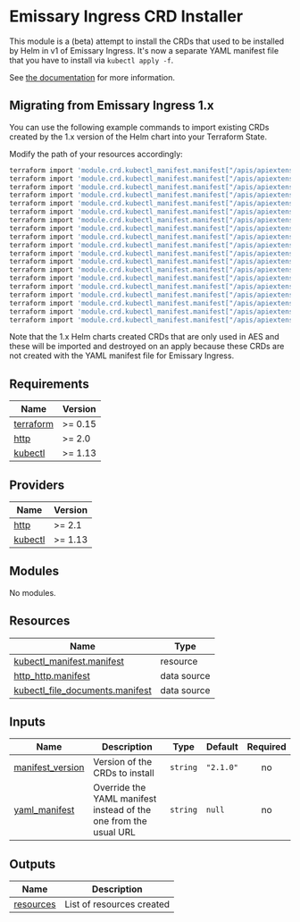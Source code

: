 # Emissary Ingress CRD Installer

This module is a (beta) attempt to install the CRDs that used to be installed by Helm in v1 of
Emissary Ingress. It's now a separate YAML manifest file that you have to install via
`kubectl apply -f`.

See [the documentation](https://www.getambassador.io/docs/emissary/latest/topics/install/helm/)
for more information.

## Migrating from Emissary Ingress 1.x

You can use the following example commands to import existing CRDs created by the 1.x version of the
Helm chart into your Terraform State.

Modify the path of your resources accordingly:

```bash
terraform import 'module.crd.kubectl_manifest.manifest["/apis/apiextensions.k8s.io/v1/customresourcedefinitions/authservices.getambassador.io"]' "apiextensions.k8s.io/v1//CustomResourceDefinition//authservices.getambassador.io"
terraform import 'module.crd.kubectl_manifest.manifest["/apis/apiextensions.k8s.io/v1/customresourcedefinitions/consulresolvers.getambassador.io"]' "apiextensions.k8s.io/v1//CustomResourceDefinition//consulresolvers.getambassador.io"
terraform import 'module.crd.kubectl_manifest.manifest["/apis/apiextensions.k8s.io/v1/customresourcedefinitions/devportals.getambassador.io"]' "apiextensions.k8s.io/v1//CustomResourceDefinition//devportals.getambassador.io"
terraform import 'module.crd.kubectl_manifest.manifest["/apis/apiextensions.k8s.io/v1/customresourcedefinitions/filterpolicies.getambassador.io"]' "apiextensions.k8s.io/v1//CustomResourceDefinition//filterpolicies.getambassador.io"
terraform import 'module.crd.kubectl_manifest.manifest["/apis/apiextensions.k8s.io/v1/customresourcedefinitions/filters.getambassador.io"]' "apiextensions.k8s.io/v1//CustomResourceDefinition//filters.getambassador.io"
terraform import 'module.crd.kubectl_manifest.manifest["/apis/apiextensions.k8s.io/v1/customresourcedefinitions/hosts.getambassador.io"]' "apiextensions.k8s.io/v1//CustomResourceDefinition//hosts.getambassador.io"
terraform import 'module.crd.kubectl_manifest.manifest["/apis/apiextensions.k8s.io/v1/customresourcedefinitions/kubernetesendpointresolvers.getambassador.io"]' "apiextensions.k8s.io/v1//CustomResourceDefinition//kubernetesendpointresolvers.getambassador.io"
terraform import 'module.crd.kubectl_manifest.manifest["/apis/apiextensions.k8s.io/v1/customresourcedefinitions/kubernetesserviceresolvers.getambassador.io"]' "apiextensions.k8s.io/v1//CustomResourceDefinition//kubernetesserviceresolvers.getambassador.io"
terraform import 'module.crd.kubectl_manifest.manifest["/apis/apiextensions.k8s.io/v1/customresourcedefinitions/logservices.getambassador.io"]' "apiextensions.k8s.io/v1//CustomResourceDefinition//logservices.getambassador.io"
terraform import 'module.crd.kubectl_manifest.manifest["/apis/apiextensions.k8s.io/v1/customresourcedefinitions/mappings.getambassador.io"]' "apiextensions.k8s.io/v1//CustomResourceDefinition//mappings.getambassador.io"
terraform import 'module.crd.kubectl_manifest.manifest["/apis/apiextensions.k8s.io/v1/customresourcedefinitions/modules.getambassador.io"]' "apiextensions.k8s.io/v1//CustomResourceDefinition//modules.getambassador.io"
terraform import 'module.crd.kubectl_manifest.manifest["/apis/apiextensions.k8s.io/v1/customresourcedefinitions/projectcontrollers.getambassador.io"]' "apiextensions.k8s.io/v1//CustomResourceDefinition//projectcontrollers.getambassador.io"
terraform import 'module.crd.kubectl_manifest.manifest["/apis/apiextensions.k8s.io/v1/customresourcedefinitions/projectrevisions.getambassador.io"]' "apiextensions.k8s.io/v1//CustomResourceDefinition//projectrevisions.getambassador.io"
terraform import 'module.crd.kubectl_manifest.manifest["/apis/apiextensions.k8s.io/v1/customresourcedefinitions/projects.getambassador.io"]' "apiextensions.k8s.io/v1//CustomResourceDefinition//projects.getambassador.io"
terraform import 'module.crd.kubectl_manifest.manifest["/apis/apiextensions.k8s.io/v1/customresourcedefinitions/ratelimits.getambassador.io"]' "apiextensions.k8s.io/v1//CustomResourceDefinition//ratelimits.getambassador.io"
terraform import 'module.crd.kubectl_manifest.manifest["/apis/apiextensions.k8s.io/v1/customresourcedefinitions/ratelimitservices.getambassador.io"]' "apiextensions.k8s.io/v1//CustomResourceDefinition//ratelimitservices.getambassador.io"
terraform import 'module.crd.kubectl_manifest.manifest["/apis/apiextensions.k8s.io/v1/customresourcedefinitions/tcpmappings.getambassador.io"]' "apiextensions.k8s.io/v1//CustomResourceDefinition//tcpmappings.getambassador.io"
terraform import 'module.crd.kubectl_manifest.manifest["/apis/apiextensions.k8s.io/v1/customresourcedefinitions/tlscontexts.getambassador.io"]' "apiextensions.k8s.io/v1//CustomResourceDefinition//tlscontexts.getambassador.io"
terraform import 'module.crd.kubectl_manifest.manifest["/apis/apiextensions.k8s.io/v1/customresourcedefinitions/tracingservices.getambassador.io"]' "apiextensions.k8s.io/v1//CustomResourceDefinition//tracingservices.getambassador.io"
```

Note that the 1.x Helm charts created CRDs that are only used in AES and these will be imported and
destroyed on an apply because these CRDs are not created with the YAML manifest file for Emissary
Ingress.

## Requirements

| Name | Version |
|------|---------|
| <a name="requirement_terraform"></a> [terraform](#requirement\_terraform) | >= 0.15 |
| <a name="requirement_http"></a> [http](#requirement\_http) | >= 2.0 |
| <a name="requirement_kubectl"></a> [kubectl](#requirement\_kubectl) | >= 1.13 |

## Providers

| Name | Version |
|------|---------|
| <a name="provider_http"></a> [http](#provider\_http) | >= 2.1 |
| <a name="provider_kubectl"></a> [kubectl](#provider\_kubectl) | >= 1.13 |

## Modules

No modules.

## Resources

| Name | Type |
|------|------|
| [kubectl_manifest.manifest](https://registry.terraform.io/providers/gavinbunney/kubectl/latest/docs/resources/manifest) | resource |
| [http_http.manifest](https://registry.terraform.io/providers/hashicorp/http/latest/docs/data-sources/http) | data source |
| [kubectl_file_documents.manifest](https://registry.terraform.io/providers/gavinbunney/kubectl/latest/docs/data-sources/file_documents) | data source |

## Inputs

| Name | Description | Type | Default | Required |
|------|-------------|------|---------|:--------:|
| <a name="input_manifest_version"></a> [manifest\_version](#input\_manifest\_version) | Version of the CRDs to install | `string` | `"2.1.0"` | no |
| <a name="input_yaml_manifest"></a> [yaml\_manifest](#input\_yaml\_manifest) | Override the YAML manifest instead of the one from the usual URL | `string` | `null` | no |

## Outputs

| Name | Description |
|------|-------------|
| <a name="output_resources"></a> [resources](#output\_resources) | List of resources created |
